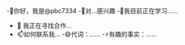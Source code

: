 -👋你好，我是@pbc7334
-👀对...感兴趣
-🌱我目前正在学习......
- 💞️ 我正在寻找合作...
- 📫如何联系我...
-😄代词：......
-⚡有趣的事实：......

<!---
pbc7334/pbc7334 是一个✨特殊✨存储库，因为它的“README.md”（此文件）出现在你的 GitHub 个人资料上。
您点击可以“预览”链接查看您的更改。
--->
